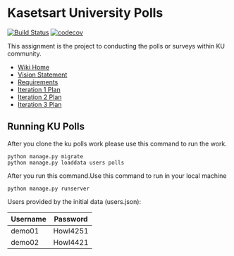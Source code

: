 # Kasetsart University Polls
[![Build Status](https://app.travis-ci.com/chayayot123/ku-polls.svg?branch=iteration2)](https://app.travis-ci.com/chayayot123/ku-polls)
[![codecov](https://codecov.io/gh/chayayot123/ku-polls/branch/iteration3/graph/badge.svg?token=CEvubd2fk6)](https://codecov.io/gh/chayayot123/ku-polls)

This assignment is the project to conducting the polls or surveys within KU community.

* [Wiki Home](../../wiki/Home)
* [Vision Statement](https://github.com/chayayot123/ku-polls/wiki/Vision-Statement)
* [Requirements](https://github.com/chayayot123/ku-polls/wiki/Requirements)
* [Iteration 1 Plan](https://github.com/chayayot123/ku-polls/wiki/Iteration-1-Plan)
* [Iteration 2 Plan](https://github.com/chayayot123/ku-polls/wiki/Iteration-2-Plan)
* [Iteration 3 Plan](https://github.com/chayayot123/ku-polls/wiki/Iteration-3-Plan)

## Running KU Polls

After you clone the ku polls work please use this command to run the work.
```
python manage.py migrate
python manage.py loaddata users polls
```

After you run this command.Use this command to run in your local machine
```
python manage.py runserver
```


Users provided by the initial data (users.json):

| Username  | Password    |
|-----------|-------------|
| demo01     | Howl4251   |
| demo02     | Howl4421   |

